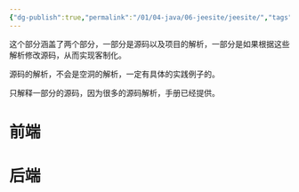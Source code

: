 ```yaml
---
{"dg-publish":true,"permalink":"/01/04-java/06-jeesite/jeesite/","tags":["blog"]}
---
```


这个部分涵盖了两个部分，一部分是源码以及项目的解析，一部分是如果根据这些解析修改源码，从而实现客制化。

源码的解析，不会是空洞的解析，一定有具体的实践例子的。

只解释一部分的源码，因为很多的源码解析，手册已经提供。
# 前端

# 后端
